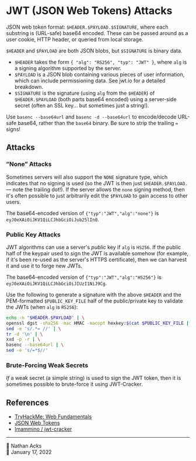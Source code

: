 # JWT (JSON Web Tokens) Attacks

JSON web token format: `$HEADER.$PAYLOAD.$SIGNATURE`, where each substring is (URL-safe) base64 encoded. These can be passed around as a user cookie, HTTP header, or queried from local storage.

`$HEADER` and `$PAYLOAD` are both JSON blobs, but `$SIGNATURE` is binary data.

* `$HEADER` takes the form `{ "alg": "RS256", "typ": "JWT" }`, where `alg` is a signing algorithm supported by the server.
* `$PAYLOAD` is a JSON blob containing various pieces of user information, which can include permissioning data. See jwt.io for a detailed breakdown.
* `$SIGNATURE` is the signature (using `alg` from the `$HEADER`) of `$HEADER.$PAYLOAD` (both parts base64 encoded) using a server-side secret (often an SSL key... but sometimes just a string!).

Use `basenc --base64url` and `basenc -d --base64url` to encode/decode URL-safe base64, rather than the `base64` binary. Be sure to strip the trailing `=` signs!

## Attacks

### ”None” Attacks

Sometimes servers will also support the `NONE` signature type, which indicates that no signing is used (so the JWT is then just `$HEADER.$PAYLOAD.` — note the trailing dot!). If the server allows the `none` signing method, then it's often possible to just arbitrarily edit the `$PAYLOAD` to gain access to other users.

The base64-encoded version of `{"typ":"JWT","alg":"none"}` is `eyJ0eXAiOiJKV1QiLCJhbGciOiJub25lIn0`.

### Public Key Attacks

JWT algorithms can use a server's *public* key if `alg` is `HS256`. If the public half of the keypair used to sign the JWT is available somehow (for example, if it's been re-used as the server's HTTPS certificate), then we can harvest it and use it to forge new JWTs.

The base64-encoded version of `{"typ":"JWT","alg":"HS256"}` is `eyJ0eXAiOiJKV1QiLCJhbGciOiJIUzI1NiJ9Cg`. 

Use the following to generate a signature with the above `$HEADER` and the PEM-formatted `$PUBLIC_KEY_FILE` half of the public/private key to validate the JWTs (when `alg` is `RS256`):

```bash
echo -n "$HEADER.$PAYLOAD" | \
openssl dgst -sha256 -mac HMAC -macopt hexkey:$(cat $PUBLIC_KEY_FILE | xxd -p | tr -d '\n') | \
sed -e 's/.*= //' | \
tr -d '\n' | \
xxd -p -r | \
basenc --base64url | \
sed -e 's/=*$//'
```

### Brute-Forcing Weak Secrets

*If* a weak secret (a simple string) is used to sign the JWT token, then it is sometimes possible to brute-force it using JWT-Cracker.

## References

* [TryHackMe: Web Fundamentals](tryhackme-web-fundamentals.md)
* [JSON Web Tokens](https://jwt.io)
* [lmammino / jwt-cracker](https://github.com/lmammino/jwt-cracker)

- - - -

<span aria-hidden="true">👤</span> Nathan Acks  
<span aria-hidden="true">📅</span> January 17, 2022
